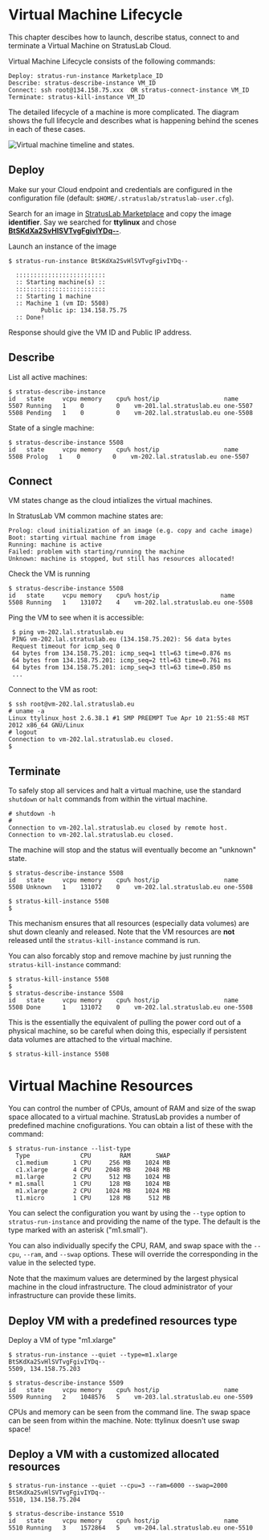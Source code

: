 
# Virtual Machine Lifecycle

This chapter descibes how to launch, describe status, connect to and terminate a Virtual Machine on
StratusLab Cloud.

Virtual Machine Lifecycle consists of the following commands:

    Deploy: stratus-run-instance Marketplace_ID
    Describe: stratus-describe-instance VM_ID
    Connect: ssh root@134.158.75.xxx  OR stratus-connect-instance VM_ID
    Terminate: stratus-kill-instance VM_ID

The detailed lifecycle of a machine is more complicated.  The diagram
shows the full lifecycle and describes what is happening behind the
scenes in each of these cases.

![Virtual machine timeline and states.](images/vm-timeline.png)

## Deploy

Make sur your Cloud endpoint and credentials are configured in the
configuration file (default: `$HOME/.stratuslab/stratuslab-user.cfg`).

Search for an image in [StratusLab Marketplace][marketplace] and copy
the image **identifier**. Say we searched for **ttylinux** and chose
**[BtSKdXa2SvHlSVTvgFgivIYDq--][ttylinux-img]**.

Launch an instance of the image

    $ stratus-run-instance BtSKdXa2SvHlSVTvgFgivIYDq--

      :::::::::::::::::::::::::
      :: Starting machine(s) ::
      :::::::::::::::::::::::::
      :: Starting 1 machine
      :: Machine 1 (vm ID: 5508)
             Public ip: 134.158.75.75
      :: Done!

Response should give the VM ID and Public IP address.

## Describe

List all active machines:

    $ stratus-describe-instance
    id   state     vcpu memory    cpu% host/ip                  name
    5507 Running   1    0         0    vm-201.lal.stratuslab.eu one-5507
    5508 Pending   1    0         0    vm-202.lal.stratuslab.eu one-5508
	
State of a single machine:

    $ stratus-describe-instance 5508
    id   state     vcpu memory    cpu% host/ip                  name
    5508 Prolog   1    0         0    vm-202.lal.stratuslab.eu one-5507

## Connect

VM states change as the cloud intializes the virtual machines.

In StratusLab VM common machine states are:
    
    Prolog: cloud initialization of an image (e.g. copy and cache image)
    Boot: starting virtual machine from image
    Running: machine is active
    Failed: problem with starting/running the machine
    Unknown: machine is stopped, but still has resources allocated!

Check the VM is running

    $ stratus-describe-instance 5508
    id   state     vcpu memory    cpu% host/ip                 name
    5508 Running   1    131072    4    vm-202.lal.stratuslab.eu one-5508

Ping the VM to see when it is accessible:

     $ ping vm-202.lal.stratuslab.eu
     PING vm-202.lal.stratuslab.eu (134.158.75.202): 56 data bytes
     Request timeout for icmp_seq 0
     64 bytes from 134.158.75.201: icmp_seq=1 ttl=63 time=0.876 ms
     64 bytes from 134.158.75.201: icmp_seq=2 ttl=63 time=0.761 ms
     64 bytes from 134.158.75.201: icmp_seq=3 ttl=63 time=0.850 ms
     ...

Connect to the VM as root:

    $ ssh root@vm-202.lal.stratuslab.eu
    # uname -a
    Linux ttylinux_host 2.6.38.1 #1 SMP PREEMPT Tue Apr 10 21:55:48 MST 2012 x86_64 GNU/Linux
    # logout
    Connection to vm-202.lal.stratuslab.eu closed.
    $

## Terminate

To safely stop all services and halt a virtual machine, use the
standard `shutdown` or `halt` commands from within the virtual
machine.

    # shutdown -h
    #
    Connection to vm-202.lal.stratuslab.eu closed by remote host.
    Connection to vm-202.lal.stratuslab.eu closed.

The machine will stop and the status will eventually become an
"unknown" state.

    $ stratus-describe-instance 5508
    id   state     vcpu memory    cpu% host/ip                  name
    5508 Unknown   1    131072    0    vm-202.lal.stratuslab.eu one-5508

    $ stratus-kill-instance 5508
    $

This mechanism ensures that all resources (especially data volumes)
are shut down cleanly and released.  Note that the VM resources are
**not** released until the `stratus-kill-instance` command is run.

You can also forcably stop and remove machine by just running the
`stratus-kill-instance` command:

    $ stratus-kill-instance 5508
    $
    $ stratus-describe-instance 5508
    id   state     vcpu memory    cpu% host/ip                  name
    5508 Done      1    131072    0    vm-202.lal.stratuslab.eu one-5508

This is the essentially the equivalent of pulling the power cord out
of a physical machine, so be careful when doing this, especially if
persistent data volumes are attached to the virtual machine.

    $ stratus-kill-instance 5508

# Virtual Machine Resources

You can control the number of CPUs, amount of RAM and size of the swap
space allocated to a virtual machine.  StratusLab provides a number of
predefined machine cnofigurations.  You can obtain a list of these
with the command:

    $ stratus-run-instance --list-type
      Type              CPU        RAM       SWAP
      c1.medium       1 CPU     256 MB    1024 MB
      c1.xlarge       4 CPU    2048 MB    2048 MB
      m1.large        2 CPU     512 MB    1024 MB
    * m1.small        1 CPU     128 MB    1024 MB
      m1.xlarge       2 CPU    1024 MB    1024 MB
      t1.micro        1 CPU     128 MB     512 MB

You can select the configuration you want by using the `--type` option
to `stratus-run-instance` and providing the name of the type.  The
default is the type marked with an asterisk ("m1.small").

You can also individually specify the CPU, RAM, and swap space with
the `--cpu`, `--ram`, and `--swap` options.  These will override the
corresponding in the value in the selected type.

Note that the maximum values are determined by the largest physical
machine in the cloud infrastructure.  The cloud administrator of your
infrastructure can provide these limits.

## Deploy VM with a predefined resources type 

Deploy a VM of type "m1.xlarge"

    $ stratus-run-instance --quiet --type=m1.xlarge BtSKdXa2SvHlSVTvgFgivIYDq--
    5509, 134.158.75.203

    $ stratus-describe-instance 5509
    id   state     vcpu memory    cpu% host/ip                  name
    5509 Running   2    1048576   5    vm-203.lal.stratuslab.eu one-5509

CPUs and memory can be seen from the command line.
The swap space can be seen from within the machine.
Note: ttylinux doesn't use swap space!


## Deploy a VM with a customized allocated resources

    $ stratus-run-instance --quiet --cpu=3 --ram=6000 --swap=2000 BtSKdXa2SvHlSVTvgFgivIYDq--
    5510, 134.158.75.204

    $ stratus-describe-instance 5510
    id   state     vcpu memory    cpu% host/ip                  name
    5510 Running   3    1572864   5    vm-204.lal.stratuslab.eu one-5510


[ref-infra]: /try/2012/12/04/try-reference-cloud-infrastructures.html
[user-client-install]: /try/2012/01/10/try-user-cli-installation.html
[user-client-config]: /try/2012/01/10/try-user-cli-installation.html
[marketplace]: https://marketplace.stratuslab.eu
[docs]: /documentation
[ttylinux-img]: https://marketplace.stratuslab.eu/metadata/BtSKdXa2SvHlSVTvgFgivIYDq--

